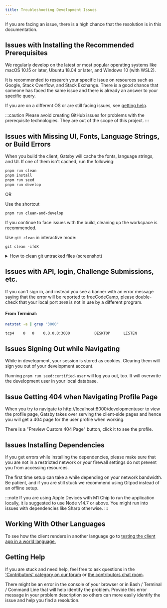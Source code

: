 ```yaml
---
title: Troubleshooting Development Issues
---
```


If you are facing an issue, there is a high chance that the resolution is in this documentation.

## Issues with Installing the Recommended Prerequisites

We regularly develop on the latest or most popular operating systems like macOS 10.15 or later, Ubuntu 18.04 or later, and Windows 10 (with WSL2).

It is recommended to research your specific issue on resources such as Google, Stack Overflow, and Stack Exchange. There is a good chance that someone has faced the same issue and there is already an answer to your specific query.

If you are on a different OS or are still facing issues, see [getting help](#getting-help).

:::caution
Please avoid creating GitHub issues for problems with the prerequisite technologies. They are out of the scope of this project.
:::

## Issues with Missing UI, Fonts, Language Strings, or Build Errors

When you build the client, Gatsby will cache the fonts, language strings, and UI. If one of them isn't cached, run the following:

```bash
pnpm run clean
pnpm install
pnpm run seed
pnpm run develop
```

OR

Use the shortcut

```
pnpm run clean-and-develop
```

If you continue to face issues with the build, cleaning up the workspace is recommended.

Use `git clean` in interactive mode:

```
git clean -ifdX
```

<details>
   <summary>
      How to clean git untracked files (screenshot)
   </summary>
   <br>
   <img src="https://user-images.githubusercontent.com/1884376/94270515-ca579400-ff5d-11ea-8ff1-152cade31654.gif" alt="How to clean git untracked files">
</details>

## Issues with API, login, Challenge Submissions, etc.

If you can't sign in, and instead you see a banner with an error message saying that the error will be reported to freeCodeCamp, please double-check that your local port `3000` is not in use by a different program.

#### **From Terminal:**

```bash
netstat -a | grep "3000"

tcp4    0   0    0.0.0.0:3000           DESKTOP      LISTEN
```

## Issues Signing Out while Navigating

While in development, your session is stored as cookies. Clearing them will sign you out of your development account.

Running `pnpm run seed:certified-user` will log you out, too. It will overwrite the development user in your local database.

## Issue Getting 404 when Navigating Profile Page

When you try to navigate to http://localhost:8000/developmentuser to view the profile page, Gatsby takes over serving the client-side pages and hence you will get a 404 page for the user profile when working.

There is a "Preview Custom 404 Page" button, click it to see the profile.

## Issues Installing Dependencies

If you get errors while installing the dependencies, please make sure that you are not in a restricted network or your firewall settings do not prevent you from accessing resources.

The first time setup can take a while depending on your network bandwidth. Be patient, and if you are still stuck we recommend using Gitpod instead of an offline setup.

:::note
If you are using Apple Devices with M1 Chip to run the application locally, it is suggested to use Node v14.7 or above. You might run into issues with dependencies like Sharp otherwise.
:::

## Working With Other Languages

To see how the client renders in another language go to [testing the client app in a world language.](how-to-work-on-localized-client-webapp#Testing-the-Client-App-in-a-World-Language)

## Getting Help

If you are stuck and need help, feel free to ask questions in the ['Contributors' category on our forum](https://forum.freecodecamp.org/c/contributors) or [the contributors chat room](https://discord.gg/PRyKn3Vbay).

There might be an error in the console of your browser or in Bash / Terminal / Command Line that will help identify the problem. Provide this error message in your problem description so others can more easily identify the issue and help you find a resolution.
